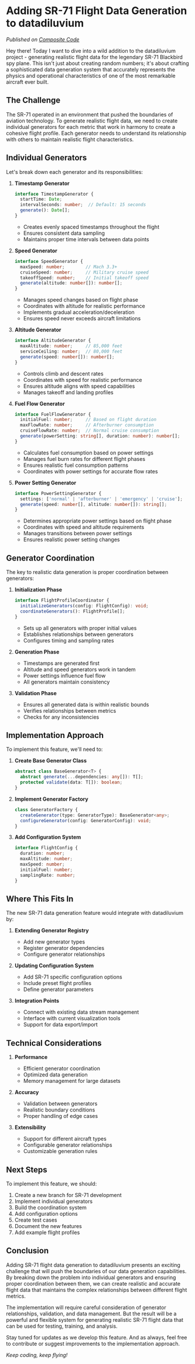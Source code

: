 # Adding SR-71 Flight Data Generation to datadiluvium

*Published on [Composite Code](https://compositecode.blog)*

Hey there! Today I want to dive into a wild addition to the datadiluvium project - generating realistic flight data for the legendary SR-71 Blackbird spy plane. This isn't just about creating random numbers; it's about crafting a sophisticated data generation system that accurately represents the physics and operational characteristics of one of the most remarkable aircraft ever built.

## The Challenge

The SR-71 operated in an environment that pushed the boundaries of aviation technology. To generate realistic flight data, we need to create individual generators for each metric that work in harmony to create a cohesive flight profile. Each generator needs to understand its relationship with others to maintain realistic flight characteristics.

## Individual Generators

Let's break down each generator and its responsibilities:

1. **Timestamp Generator**
   ```typescript
   interface TimestampGenerator {
     startTime: Date;
     intervalSeconds: number;  // Default: 15 seconds
     generate(): Date[];
   }
   ```
   - Creates evenly spaced timestamps throughout the flight
   - Ensures consistent data sampling
   - Maintains proper time intervals between data points

2. **Speed Generator**
   ```typescript
   interface SpeedGenerator {
     maxSpeed: number;        // Mach 3.3+
     cruiseSpeed: number;     // Military cruise speed
     takeoffSpeed: number;    // Initial takeoff speed
     generate(altitude: number[]): number[];
   }
   ```
   - Manages speed changes based on flight phase
   - Coordinates with altitude for realistic performance
   - Implements gradual acceleration/deceleration
   - Ensures speed never exceeds aircraft limitations

3. **Altitude Generator**
   ```typescript
   interface AltitudeGenerator {
     maxAltitude: number;     // 85,000 feet
     serviceCeiling: number;  // 80,000 feet
     generate(speed: number[]): number[];
   }
   ```
   - Controls climb and descent rates
   - Coordinates with speed for realistic performance
   - Ensures altitude aligns with speed capabilities
   - Manages takeoff and landing profiles

4. **Fuel Flow Generator**
   ```typescript
   interface FuelFlowGenerator {
     initialFuel: number;     // Based on flight duration
     maxFlowRate: number;     // Afterburner consumption
     cruiseFlowRate: number;  // Normal cruise consumption
     generate(powerSetting: string[], duration: number): number[];
   }
   ```
   - Calculates fuel consumption based on power settings
   - Manages fuel burn rates for different flight phases
   - Ensures realistic fuel consumption patterns
   - Coordinates with power settings for accurate flow rates

5. **Power Setting Generator**
   ```typescript
   interface PowerSettingGenerator {
     settings: ['normal' | 'afterburner' | 'emergency' | 'cruise'];
     generate(speed: number[], altitude: number[]): string[];
   }
   ```
   - Determines appropriate power settings based on flight phase
   - Coordinates with speed and altitude requirements
   - Manages transitions between power settings
   - Ensures realistic power setting changes

## Generator Coordination

The key to realistic data generation is proper coordination between generators:

1. **Initialization Phase**
   ```typescript
   interface FlightProfileCoordinator {
     initializeGenerators(config: FlightConfig): void;
     coordinateGenerators(): FlightProfile[];
   }
   ```
   - Sets up all generators with proper initial values
   - Establishes relationships between generators
   - Configures timing and sampling rates

2. **Generation Phase**
   - Timestamps are generated first
   - Altitude and speed generators work in tandem
   - Power settings influence fuel flow
   - All generators maintain consistency

3. **Validation Phase**
   - Ensures all generated data is within realistic bounds
   - Verifies relationships between metrics
   - Checks for any inconsistencies

## Implementation Approach

To implement this feature, we'll need to:

1. **Create Base Generator Class**
   ```typescript
   abstract class BaseGenerator<T> {
     abstract generate(...dependencies: any[]): T[];
     protected validate(data: T[]): boolean;
   }
   ```

2. **Implement Generator Factory**
   ```typescript
   class GeneratorFactory {
     createGenerator(type: GeneratorType): BaseGenerator<any>;
     configureGenerator(config: GeneratorConfig): void;
   }
   ```

3. **Add Configuration System**
   ```typescript
   interface FlightConfig {
     duration: number;
     maxAltitude: number;
     maxSpeed: number;
     initialFuel: number;
     samplingRate: number;
   }
   ```

## Where This Fits In

The new SR-71 data generation feature would integrate with datadiluvium by:

1. **Extending Generator Registry**
   - Add new generator types
   - Register generator dependencies
   - Configure generator relationships

2. **Updating Configuration System**
   - Add SR-71 specific configuration options
   - Include preset flight profiles
   - Define generator parameters

3. **Integration Points**
   - Connect with existing data stream management
   - Interface with current visualization tools
   - Support for data export/import

## Technical Considerations

1. **Performance**
   - Efficient generator coordination
   - Optimized data generation
   - Memory management for large datasets

2. **Accuracy**
   - Validation between generators
   - Realistic boundary conditions
   - Proper handling of edge cases

3. **Extensibility**
   - Support for different aircraft types
   - Configurable generator relationships
   - Customizable generation rules

## Next Steps

To implement this feature, we should:

1. Create a new branch for SR-71 development
2. Implement individual generators
3. Build the coordination system
4. Add configuration options
5. Create test cases
6. Document the new features
7. Add example flight profiles

## Conclusion

Adding SR-71 flight data generation to datadiluvium presents an exciting challenge that will push the boundaries of our data generation capabilities. By breaking down the problem into individual generators and ensuring proper coordination between them, we can create realistic and accurate flight data that maintains the complex relationships between different flight metrics.

The implementation will require careful consideration of generator relationships, validation, and data management. But the result will be a powerful and flexible system for generating realistic SR-71 flight data that can be used for testing, training, and analysis.

Stay tuned for updates as we develop this feature. And as always, feel free to contribute or suggest improvements to the implementation approach.

*Keep coding, keep flying!*
